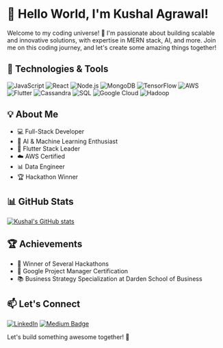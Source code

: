 # 👋 Hello World, I'm Kushal Agrawal!

Welcome to my coding universe! 🚀 I'm passionate about building scalable and innovative solutions, with expertise in MERN stack, AI, and more. Join me on this coding journey, and let's create some amazing things together!

## 🚀 Technologies & Tools

![JavaScript](https://img.shields.io/badge/-JavaScript-F7DF1E?style=flat&logo=javascript&logoColor=black)
![React](https://img.shields.io/badge/-React-61DAFB?style=flat&logo=react&logoColor=white)
![Node.js](https://img.shields.io/badge/-Node.js-339933?style=flat&logo=node.js&logoColor=white)
![MongoDB](https://img.shields.io/badge/-MongoDB-47A248?style=flat&logo=mongodb&logoColor=white)
![TensorFlow](https://img.shields.io/badge/-TensorFlow-FF6F00?style=flat&logo=tensorflow&logoColor=white)
![AWS](https://img.shields.io/badge/-AWS-232F3E?style=flat&logo=amazon-aws&logoColor=white)
![Flutter](https://img.shields.io/badge/-Flutter-02569B?style=flat&logo=flutter&logoColor=white)
![Cassandra](https://img.shields.io/badge/-Cassandra-1287B1?style=flat&logo=apache-cassandra&logoColor=white)
![SQL](https://img.shields.io/badge/-SQL-003366?style=flat&logo=postgresql&logoColor=white)
![Google Cloud](https://img.shields.io/badge/-Google_Cloud-4285F4?style=flat&logo=google-cloud&logoColor=white)
![Hadoop](https://img.shields.io/badge/-Hadoop-FF8C00?style=flat&logo=apache-hadoop&logoColor=white)


## 💡 About Me

- 💻 Full-Stack Developer
- 🤖 AI & Machine Learning Enthusiast
- 🚀 Flutter Stack Leader
- ☁️ AWS Certified
- 📊 Data Engineer
- 🏆 Hackathon Winner

## 📊 GitHub Stats

[![Kushal's GitHub stats](https://github-readme-stats.vercel.app/api?username=Kushalrock&show_icons=true&theme=radical)](https://github.com/anuraghazra/github-readme-stats)

## 🏆 Achievements

- 🥇 Winner of Several Hackathons
- 📜 Google Project Manager Certification
- 📚 Business Strategy Specialization at Darden School of Business

## 📫 Let's Connect

[![LinkedIn](https://img.shields.io/badge/LinkedIn-Kushal_Agrawal-0077B5?style=flat&logo=linkedin)](https://www.linkedin.com/in/agrkushal/)
[![Medium Badge](https://img.shields.io/badge/Medium-000?logo=medium&logoColor=fff&style=flat-square)](https://medium.com/@agrawalskushal)


Let's build something awesome together! 🚀
